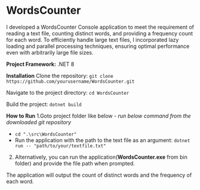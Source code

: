# WordsCounter
I developed a WordsCounter Console application to meet the requirement of reading a text file, counting distinct words, and providing a frequency count for each word. 
To efficiently handle large text files, I incorporated lazy loading and parallel processing techniques, ensuring optimal performance even with arbitrarily large file sizes.

**Project Framework:** .NET 8

**Installation**
Clone the repository: 
`git clone https://github.com/yourusername/WordsCounter.git`

Navigate to the project directory:
`cd WordsCounter`

Build the project:
`dotnet build`

**How to Run**
1.Goto project folder like below - _run below command from the downloaded git repository_ 
  - `cd ".\src\WordsCounter"`
  - Run the application with the path to the text file as an argument:
      `dotnet run -- "path/to/your/textfile.txt"`
    
2. Alternatively, you can run the application(**WordsCounter.exe** from bin folder) and provide the file path when prompted.

The application will output the count of distinct words and the frequency of each word.


